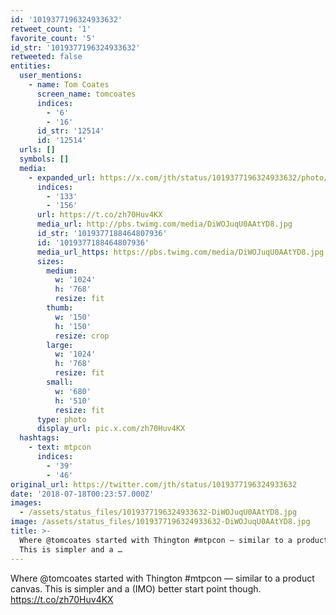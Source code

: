 ```yaml
---
id: '1019377196324933632'
retweet_count: '1'
favorite_count: '5'
id_str: '1019377196324933632'
retweeted: false
entities:
  user_mentions:
    - name: Tom Coates
      screen_name: tomcoates
      indices:
        - '6'
        - '16'
      id_str: '12514'
      id: '12514'
  urls: []
  symbols: []
  media:
    - expanded_url: https://x.com/jth/status/1019377196324933632/photo/1
      indices:
        - '133'
        - '156'
      url: https://t.co/zh70Huv4KX
      media_url: http://pbs.twimg.com/media/DiWOJuqU0AAtYD8.jpg
      id_str: '1019377188464807936'
      id: '1019377188464807936'
      media_url_https: https://pbs.twimg.com/media/DiWOJuqU0AAtYD8.jpg
      sizes:
        medium:
          w: '1024'
          h: '768'
          resize: fit
        thumb:
          w: '150'
          h: '150'
          resize: crop
        large:
          w: '1024'
          h: '768'
          resize: fit
        small:
          w: '680'
          h: '510'
          resize: fit
      type: photo
      display_url: pic.x.com/zh70Huv4KX
  hashtags:
    - text: mtpcon
      indices:
        - '39'
        - '46'
original_url: https://twitter.com/jth/status/1019377196324933632
date: '2018-07-18T00:23:57.000Z'
images:
  - /assets/status_files/1019377196324933632-DiWOJuqU0AAtYD8.jpg
image: /assets/status_files/1019377196324933632-DiWOJuqU0AAtYD8.jpg
title: >-
  Where @tomcoates started with Thington #mtpcon — similar to a product canvas.
  This is simpler and a …
---
```


Where @tomcoates started with Thington #mtpcon — similar to a product canvas. This is simpler and a (IMO) better start point though. https://t.co/zh70Huv4KX